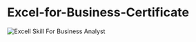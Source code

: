 # Excel-for-Business-Certificate

![Excell Skill For Business Analyst](https://github.com/user-attachments/assets/ab4b6b75-9083-466a-b108-58f486ab0e74)

